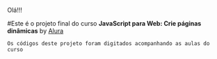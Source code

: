 Olá!!!

#Este é o projeto final do curso **JavaScript para Web: Crie páginas dinâmicas** by [Alura]("https://cursos.alura.com.br/course/javascript-web-paginas-dinamicas")

```Os códigos deste projeto foram digitados acompanhando as aulas do curso```

